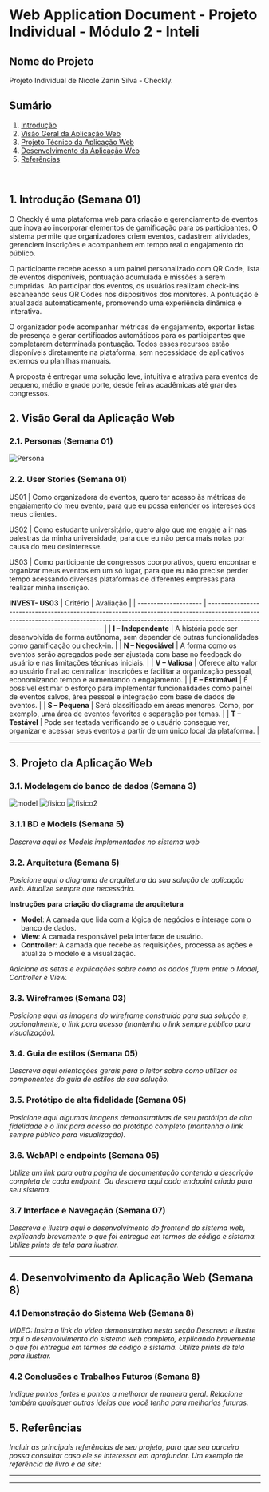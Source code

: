 # Web Application Document - Projeto Individual - Módulo 2 - Inteli
## Nome do Projeto

Projeto Individual de Nicole Zanin Silva - Checkly.

## Sumário

1. [Introdução](#c1)  
2. [Visão Geral da Aplicação Web](#c2)  
3. [Projeto Técnico da Aplicação Web](#c3)  
4. [Desenvolvimento da Aplicação Web](#c4)  
5. [Referências](#c5)  

<br>

## <a name="c1"></a>1. Introdução (Semana 01)

O Checkly é uma plataforma web para criação e gerenciamento de eventos que inova ao incorporar elementos de gamificação para os participantes. O sistema permite que organizadores criem eventos, cadastrem atividades, gerenciem inscrições e acompanhem em tempo real o engajamento do público.

O participante recebe acesso a um painel personalizado com QR Code, lista de eventos disponíveis, pontuação acumulada e missões a serem cumpridas. Ao participar dos eventos, os usuários realizam check-ins escaneando seus QR Codes nos dispositivos dos monitores. A pontuação é atualizada automaticamente, promovendo uma experiência dinâmica e interativa.

O organizador pode acompanhar métricas de engajamento, exportar listas de presença e gerar certificados automáticos para os participantes que completarem determinada pontuação. Todos esses recursos estão disponíveis diretamente na plataforma, sem necessidade de aplicativos externos ou planilhas manuais.

A proposta é entregar uma solução leve, intuitiva e atrativa para eventos de pequeno, médio e grade porte, desde feiras acadêmicas até grandes congressos.



## <a name="c2"></a>2. Visão Geral da Aplicação Web

### 2.1. Personas (Semana 01)

![Persona](image-1.png)


### 2.2. User Stories (Semana 01)

US01 | Como organizadora de eventos, quero ter acesso às métricas de engajamento do meu evento, para que eu possa entender os intereses dos meus clientes.

US02 | Como estudante universitário, quero algo que me engaje a ir nas palestras da minha universidade, para que eu não perca mais notas por causa do meu desinteresse.

US03 | Como participante de congressos coorporativos, quero encontrar e organizar meus eventos em um só lugar, para que eu não precise perder tempo acessando diversas plataformas de diferentes empresas para realizar minha inscrição.

**INVEST- US03**
| Critério             | Avaliação                                                                                                                                                                                                 |
| -------------------- | --------------------------------------------------------------------------------------------------------------------------------------------------------------------------------------------------------- |
| **I – Independente** |  A história pode ser desenvolvida de forma autônoma, sem depender de outras funcionalidades como gamificação ou check-in.                                                                                |
| **N – Negociável**   |  A forma como os eventos serão agregados pode ser ajustada com base no feedback do usuário e nas limitações técnicas iniciais. |
| **V – Valiosa**      |  Oferece alto valor ao usuário final ao centralizar inscrições e facilitar a organização pessoal, economizando tempo e aumentando o engajamento.                                                         |
| **E – Estimável**    |  É possível estimar o esforço para implementar funcionalidades como painel de eventos salvos, área pessoal e integração com base de dados de eventos.                                                    |
| **S – Pequena**      | Será classificado em áreas menores. Como, por exemplo, uma área de eventos favoritos e separação por temas.                      |
| **T – Testável**     |  Pode ser testada verificando se o usuário consegue ver, organizar e acessar seus eventos a partir de um único local da plataforma.                                                                      |



---

## <a name="c3"></a>3. Projeto da Aplicação Web

### 3.1. Modelagem do banco de dados  (Semana 3)

![model](modelagem.png)
![fisico](print1.png)
![fisico2](print2.png)

### 3.1.1 BD e Models (Semana 5)
*Descreva aqui os Models implementados no sistema web*

### 3.2. Arquitetura (Semana 5)

*Posicione aqui o diagrama de arquitetura da sua solução de aplicação web. Atualize sempre que necessário.*

**Instruções para criação do diagrama de arquitetura**  
- **Model**: A camada que lida com a lógica de negócios e interage com o banco de dados.
- **View**: A camada responsável pela interface de usuário.
- **Controller**: A camada que recebe as requisições, processa as ações e atualiza o modelo e a visualização.
  
*Adicione as setas e explicações sobre como os dados fluem entre o Model, Controller e View.*

### 3.3. Wireframes (Semana 03)

*Posicione aqui as imagens do wireframe construído para sua solução e, opcionalmente, o link para acesso (mantenha o link sempre público para visualização).*

### 3.4. Guia de estilos (Semana 05)

*Descreva aqui orientações gerais para o leitor sobre como utilizar os componentes do guia de estilos de sua solução.*


### 3.5. Protótipo de alta fidelidade (Semana 05)

*Posicione aqui algumas imagens demonstrativas de seu protótipo de alta fidelidade e o link para acesso ao protótipo completo (mantenha o link sempre público para visualização).*

### 3.6. WebAPI e endpoints (Semana 05)

*Utilize um link para outra página de documentação contendo a descrição completa de cada endpoint. Ou descreva aqui cada endpoint criado para seu sistema.*  

### 3.7 Interface e Navegação (Semana 07)

*Descreva e ilustre aqui o desenvolvimento do frontend do sistema web, explicando brevemente o que foi entregue em termos de código e sistema. Utilize prints de tela para ilustrar.*

---

## <a name="c4"></a>4. Desenvolvimento da Aplicação Web (Semana 8)

### 4.1 Demonstração do Sistema Web (Semana 8)

*VIDEO: Insira o link do vídeo demonstrativo nesta seção*
*Descreva e ilustre aqui o desenvolvimento do sistema web completo, explicando brevemente o que foi entregue em termos de código e sistema. Utilize prints de tela para ilustrar.*

### 4.2 Conclusões e Trabalhos Futuros (Semana 8)

*Indique pontos fortes e pontos a melhorar de maneira geral.*
*Relacione também quaisquer outras ideias que você tenha para melhorias futuras.*



## <a name="c5"></a>5. Referências

_Incluir as principais referências de seu projeto, para que seu parceiro possa consultar caso ele se interessar em aprofundar. Um exemplo de referência de livro e de site:_<br>

---
---